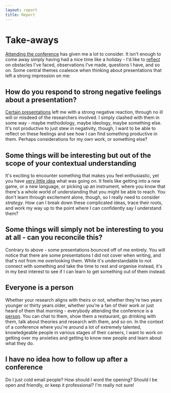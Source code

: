 ```yaml
---
layout: report
title: Report
---
```


# Take-aways
[Attending the conference](report) has given me a lot to consider. It isn't enough to come away simply having had a nice time like a holiday - I'd like to [reflect](reflections) on obstacles I've faced, observations I've made, questions I have, and so on. Some central themes coalesce when thinking about presentations that left a strong impression on me:

## How do you respond to strong negative feelings about a presentation?
[Certain presentations](sessions/authoring#authoring-educational-hypercomics-assisted-by-large-language-models) left me with a strong negative reaction, through no ill will or misdeed of the researchers involved. I simply clashed with them in some way - maybe methodology, maybe ideology, maybe something else. It's not productive to just stew in negativity, though, I want to be able to reflect on these feelings and see how I can find something productive in them. Perhaps considerations for my own work, or something else?

## Some things will be interesting but out of the scope of your contextual understanding
It's exciting to encounter something that makes you feel enthusiastic, yet you have [very little idea](sessions/directions#hyperlepsis) what was going on. It feels like getting into a new game, or a new language, or picking up an instrument, where you know that there's a whole world of understanding that you might be able to reach. You don't learn through excitement alone, though, so I really need to consider *strategy*. How can I break down these complicated ideas, trace their roots, and work my way up to the point where I can confidently say I understand them?

## Some things will simply not be interesting to you at all - can you reconcile this?
Contrary to above - some presentations bounced off of me entirely. You will notice that there are some presentations I did not cover when writing, and that's not from me overlooking them. While it's understandable to not connect with something and take the time to rest and organise instead, it's in my best interest to see if I can learn to get something out of them instead.

## Everyone is a person
Whether your research aligns with theirs or not, whether they're two years younger or thirty years older, whether you're a fan of their work or just heard of them that morning - everybody attending the conference is a [person](people). You can chat to them, show them a restaurant, go drinking with them, talk about theories and research with them, and so on. In the context of a conference where you're around a lot of extremely talented, knowledgeable people in various stages of their careers, I want to work on getting over my anxieties and getting to know new people and learn about what they do.

## I have no idea how to follow up after a conference
Do I just cold email people? How should I word the opening? Should I be open and friendly, or keep it professional? I'm really not sure!